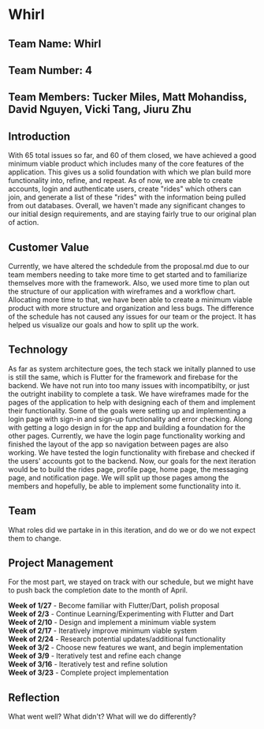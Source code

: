 # **Whirl**

## **Team Name: Whirl**

## **Team Number: 4**

## **Team Members: Tucker Miles, Matt Mohandiss, David Nguyen, Vicki Tang, Jiuru Zhu**

## **Introduction**

With 65 total issues so far, and 60 of them closed, we have achieved a good minimum viable product which
includes many of the core features of the application. This gives us a solid foundation with which we plan build more functionality into, refine, and repeat. As of now, we are able to
create accounts, login and authenticate users, create "rides" which others can join, and generate a list of these "rides" with the information being pulled from out databases. Overall, we
haven't made any significant changes to our initial design requirements, and are staying fairly true to our original plan of action.

## **Customer Value**

Currently, we have altered the schdedule from the proposal.md due to our team members needing to take more time to get started and to familiarize themselves more with the framework. Also, we used more time to plan out the structure of our application with wireframes and a workflow chart. Allocating more time to that, we have been able to create a minimum viable product with more structure and organization and less bugs. The difference of the schedule has not caused any issues for our team or the project. It has helped us visualize our goals and how to split up the work.   

## **Technology**

As far as system architecture goes, the tech stack we initally planned to use is still the same, which is Flutter for the framework and firebase for the backend. We have not run into too many issues with incompatibilty, or just the outright inability to complete a task. We have wireframes made for the pages of the application to help with designing each of them and implement their functionality. Some of the goals were setting up and implementing a login page with sign-in and sign-up functionality and error checking. Along with getting a logo design in for the app and building a foundation for the other pages. 
Currently, we have the login page functionality working and finished the layout of the app so navigation between pages are also working. We have tested the login functionality with firebase and checked if the users' accounts got to the backend. 
Now, our goals for the next iteration would be to build the rides page, profile page, home page, the messaging page, and notification page. We will split up those pages among the members and hopefully, be able to implement some functionality into it. 

## **Team**

What roles did we partake in in this iteration, and do we or do we not expect them to change.

## **Project Management**

For the most part, we stayed on track with our schedule, but we might have to push back the completion date to the month of April.

**Week of 1/27** - Become familiar with Flutter/Dart, polish proposal<br/>
**Week of 2/3**  - Continue Learning/Experimenting with Flutter and Dart<br/>
**Week of 2/10** - Design and implement a minimum viable system<br/>
**Week of 2/17** - Iteratively improve minimum viable system<br/>
**Week of 2/24** - Research potential updates/additional functionality<br/>
**Week of 3/2**  - Choose new features we want, and begin implementation<br/>
**Week of 3/9**  - Iteratively test and refine each change<br/>
**Week of 3/16** - Iteratively test and refine solution<br/>
**Week of 3/23** - Complete project implementation<br/>

## **Reflection**

What went well? What didn't? What will we do differently?
